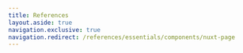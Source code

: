 ```yaml
---
title: References
layout.aside: true
navigation.exclusive: true
navigation.redirect: /references/essentials/components/nuxt-page
---
```

